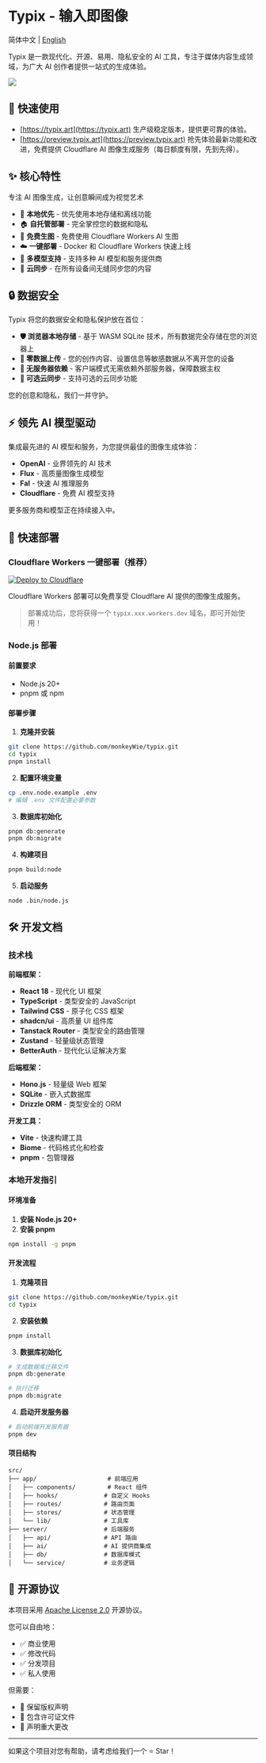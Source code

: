 # Typix - 输入即图像

简体中文 | [English](README_en-US.md)

Typix 是一款现代化、开源、易用、隐私安全的 AI 工具，专注于媒体内容生成领域，为广大 AI 创作者提供一站式的生成体验。

![](docs/public/images/demo/preview.png)

## 🎯 快速使用

- [https://typix.art](https://typix.art)
  生产级稳定版本，提供更可靠的体验。
- [https://preview.typix.art](https://preview.typix.art)
  抢先体验最新功能和改进，免费提供 Cloudflare AI 图像生成服务（每日额度有限，先到先得）。

## ✨ 核心特性

专注 AI 图像生成，让创意瞬间成为视觉艺术

- 📱 **本地优先** - 优先使用本地存储和离线功能
- 🏠 **自托管部署** - 完全掌控您的数据和隐私
- 🎁 **免费生图** - 免费使用 Cloudflare Workers AI 生图
- ☁️ **一键部署** - Docker 和 Cloudflare Workers 快速上线
- 🤖 **多模型支持** - 支持多种 AI 模型和服务提供商
- 🔄 **云同步** - 在所有设备间无缝同步您的内容

## 🔒 数据安全

Typix 将您的数据安全和隐私保护放在首位：

- **🛡️ 浏览器本地存储** - 基于 WASM SQLite 技术，所有数据完全存储在您的浏览器上
- **🔐 零数据上传** - 您的创作内容、设置信息等敏感数据从不离开您的设备
- **🚫 无服务器依赖** - 客户端模式无需依赖外部服务器，保障数据主权
- **🔄 可选云同步** - 支持可选的云同步功能

您的创意和隐私，我们一并守护。

## ⚡ 领先 AI 模型驱动

集成最先进的 AI 模型和服务，为您提供最佳的图像生成体验：

- **OpenAI** - 业界领先的 AI 技术
- **Flux** - 高质量图像生成模型
- **Fal** - 快速 AI 推理服务
- **Cloudflare** - 免费 AI 模型支持

更多服务商和模型正在持续接入中。

## 🚀 快速部署

### Cloudflare Workers 一键部署（推荐）

[![Deploy to Cloudflare](https://deploy.workers.cloudflare.com/button)](https://deploy.workers.cloudflare.com/?url=https://github.com/monkeyWie/typix)

Cloudflare Workers 部署可以免费享受 Cloudflare AI 提供的图像生成服务。

> 部署成功后，您将获得一个 `typix.xxx.workers.dev` 域名，即可开始使用！

### Node.js 部署

#### 前置要求

- Node.js 20+
- pnpm 或 npm

#### 部署步骤

1. **克隆并安装**

```bash
git clone https://github.com/monkeyWie/typix.git
cd typix
pnpm install
```

2. **配置环境变量**

```bash
cp .env.node.example .env
# 编辑 .env 文件配置必要参数
```

3. **数据库初始化**

```bash
pnpm db:generate
pnpm db:migrate
```

4. **构建项目**

```bash
pnpm build:node
```

5. **启动服务**

```bash
node .bin/node.js
```

## 🛠️ 开发文档

### 技术栈

**前端框架：**

- **React 18** - 现代化 UI 框架
- **TypeScript** - 类型安全的 JavaScript
- **Tailwind CSS** - 原子化 CSS 框架
- **shadcn/ui** - 高质量 UI 组件库
- **Tanstack Router** - 类型安全的路由管理
- **Zustand** - 轻量级状态管理
- **BetterAuth** - 现代化认证解决方案

**后端框架：**

- **Hono.js** - 轻量级 Web 框架
- **SQLite** - 嵌入式数据库
- **Drizzle ORM** - 类型安全的 ORM

**开发工具：**

- **Vite** - 快速构建工具
- **Biome** - 代码格式化和检查
- **pnpm** - 包管理器

### 本地开发指引

#### 环境准备

1. **安装 Node.js 20+**
2. **安装 pnpm**

```bash
npm install -g pnpm
```

#### 开发流程

1. **克隆项目**

```bash
git clone https://github.com/monkeyWie/typix.git
cd typix
```

2. **安装依赖**

```bash
pnpm install
```

3. **数据库初始化**

```bash
# 生成数据库迁移文件
pnpm db:generate

# 执行迁移
pnpm db:migrate
```

4. **启动开发服务器**

```bash
# 启动前端开发服务器
pnpm dev
```

#### 项目结构

```
src/
├── app/                    # 前端应用
│   ├── components/         # React 组件
│   ├── hooks/             # 自定义 Hooks
│   ├── routes/            # 路由页面
│   ├── stores/            # 状态管理
│   └── lib/               # 工具库
├── server/                # 后端服务
│   ├── api/               # API 路由
│   ├── ai/                # AI 提供商集成
│   ├── db/                # 数据库模式
│   └── service/           # 业务逻辑
```

## 📄 开源协议

本项目采用 [Apache License 2.0](https://www.apache.org/licenses/LICENSE-2.0) 开源协议。

您可以自由地：

- ✅ 商业使用
- ✅ 修改代码
- ✅ 分发项目
- ✅ 私人使用

但需要：

- 📝 保留版权声明
- 📝 包含许可证文件
- 📝 声明重大更改

---

如果这个项目对您有帮助，请考虑给我们一个 ⭐ Star！
